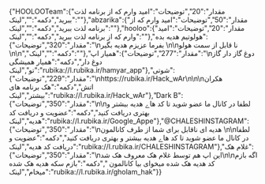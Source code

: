 {"HOOLOOTeam":{"مقدار":"20","توضیحات":"امید وارم که از برنامه لذت ببرید","دکمه":"","لینک":""},"abzarika":{"مقدار":"50","توضیحات":"امید وارم که از برنامه لذت ببرید","دکمه":"","لینک":""},"hooloo":{"مقدار":"20","توضیحات":"امید وارم که از برنامه لذت ببرید","دکمه":"","لینک":""},"هولوتیم هدیه بده":{"مقدار":"320","توضیحات":"\nبفرما عزیزم هدیه بگیر \n\nنا قابل از سمت هولو \n\n","دکمه":"","لینک":""},"همیار اپ":{"مقدار":"277","توضیحات":"\nدوغ گاز دار گاز دوغ دار","دکمه":"همیار همیشگی تو","لینک":"rubika://l.rubika.ir/hamyar_app"},"شوتی":{"مقدار":"229","توضیحات":"\nhttps://rubika.ir/Hack_wAr\n\n\nهکران اتش","دکمه":"هک برنامه های بیشتر","لینک":"rubika://l.rubika.ir/Hack_wAr"},"Dark B":{"مقدار":"350","توضیحات":"\n\nلطفا در کانال ما عضو شوید تا کد هاے هدیه بیشتر و بهتری دریافت کنید","دکمه":"عضویت و دریافت کد هدیه","لینک":"rubika://l.rubika.ir/Google_Appe"},"@CHALESHINSTAGRAM":{"مقدار":"350","توضیحات":"\nهدیه ای ناقابل برای شما از طرف کانالمون \n\nلطفا در کانال ما عضو شوید تا کد هاے هدیه بیشتر و بهتری دریافت کنید","دکمه":"عضویت و دریافت کد هدیه","لینک":"rubika://l.rubika.ir/CHALESHINSTAGRAM"},"غلام هک":{"مقدار":"350","توضیحات":"\nاین اپ هم توسط غلام هک معروف هک شد\n\nاگه بازم کد هدیه هک شده میخوای بیا کانالمون ","دکمه":"بازم سکه هدیه هک شده میخام","لینک":"rubika://l.rubika.ir/gholam_hak"}}

